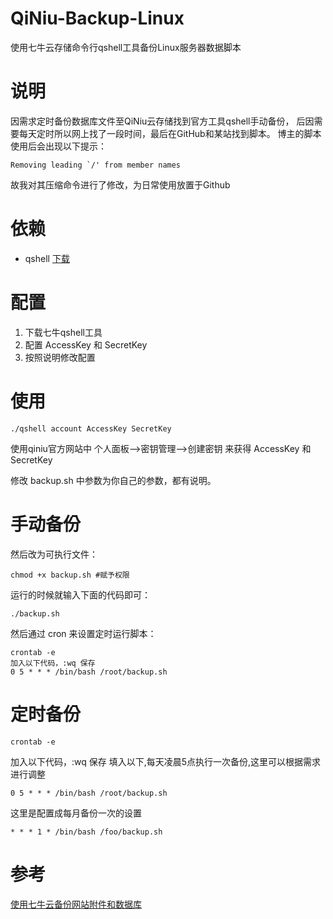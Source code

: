 # QiNiu-Backup-Linux
使用七牛云存储命令行qshell工具备份Linux服务器数据脚本


# 说明

因需求定时备份数据库文件至QiNiu云存储找到官方工具qshell手动备份，
后因需要每天定时所以网上找了一段时间，最后在GitHub和某站找到脚本。
博主的脚本使用后会出现以下提示：
```
Removing leading `/' from member names 
```
故我对其压缩命令进行了修改，为日常使用放置于Github

# 依赖
* qshell [下载](http://devtools.qiniu.com/qshell-v2.0.3.zip)



# 配置
1. 下载七牛qshell工具
2. 配置 AccessKey 和 SecretKey
3. 按照说明修改配置

# 使用
```
./qshell account AccessKey SecretKey
```
使用qiniu官方网站中 个人面板-->密钥管理-->创建密钥 来获得 AccessKey 和 SecretKey

修改 backup.sh 中参数为你自己的参数，都有说明。

# 手动备份
然后改为可执行文件：
```
chmod +x backup.sh #赋予权限
```
运行的时候就输入下面的代码即可：
```
./backup.sh
```
然后通过 cron 来设置定时运行脚本：
```
crontab -e
加入以下代码，:wq 保存
0 5 * * * /bin/bash /root/backup.sh
```

# 定时备份
```
crontab -e
```
加入以下代码，:wq 保存
填入以下,每天凌晨5点执行一次备份,这里可以根据需求进行调整
```
0 5 * * * /bin/bash /root/backup.sh
```
这里是配置成每月备份一次的设置
```
* * * 1 * /bin/bash /foo/backup.sh
```

# 参考
[使用七牛云备份网站附件和数据库](https://blog.fazero.me/2016/12/17/backup-vps-to-qiniu/)
